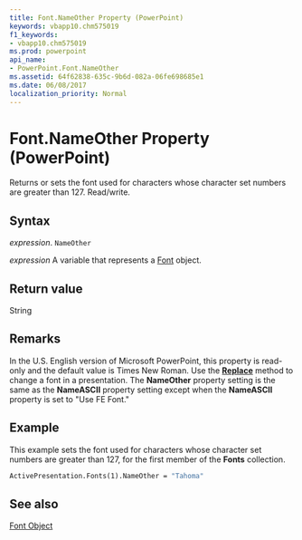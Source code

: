 ```yaml
---
title: Font.NameOther Property (PowerPoint)
keywords: vbapp10.chm575019
f1_keywords:
- vbapp10.chm575019
ms.prod: powerpoint
api_name:
- PowerPoint.Font.NameOther
ms.assetid: 64f62838-635c-9b6d-082a-06fe698685e1
ms.date: 06/08/2017
localization_priority: Normal
---
```



# Font.NameOther Property (PowerPoint)

Returns or sets the font used for characters whose character set numbers are greater than 127. Read/write.


## Syntax

 _expression_. `NameOther`

 _expression_ A variable that represents a [Font](./PowerPoint.Font.md) object.


## Return value

String


## Remarks

In the U.S. English version of Microsoft PowerPoint, this property is read-only and the default value is Times New Roman. Use the  **[Replace](PowerPoint.Fonts.Replace.md)** method to change a font in a presentation. The **NameOther** property setting is the same as the **NameASCII** property setting except when the **NameASCII** property is set to "Use FE Font."


## Example

This example sets the font used for characters whose character set numbers are greater than 127, for the first member of the  **Fonts** collection.


```vb
ActivePresentation.Fonts(1).NameOther = "Tahoma"
```


## See also


[Font Object](PowerPoint.Font.md)

